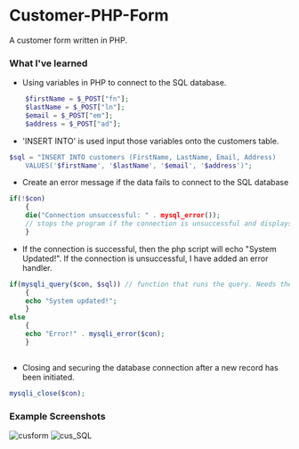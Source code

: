 # Customer-PHP-Form
A customer form written in PHP.

### What I've learned
* Using variables in PHP to connect to the SQL database.
```php
 	$firstName = $_POST["fn"];  
	$lastName = $_POST["ln"];  
	$email = $_POST["em"];
	$address = $_POST["ad"];

```

* 'INSERT INTO' is used input those variables onto the customers table.
```php
$sql = "INSERT INTO customers (FirstName, LastName, Email, Address)
	VALUES('$firstName', '$lastName', '$email', '$address')";
```
* Create an error message if the data fails to connect to the SQL database
```php
if(!$con)
	{
	die("Connection unsuccessful: " . mysql_error());
	// stops the program if the connection is unsuccessful and displays the error message.
	}
```
* If the connection is successful, then the php script will echo "System Updated!". If the connection is unsuccessful, I have added an error handler.
```php
if(mysqli_query($con, $sql)) // function that runs the query. Needs the two arguments.
	{
	echo "System updated!";
	}
else 
	{
	echo "Error!" . mysqli_error($con);
	}
	
```
* Closing and securing the database connection after a new record has been initiated.
```php
mysqli_close($con);

```

### Example Screenshots
![cusform](https://user-images.githubusercontent.com/36749450/96346649-f4870800-106a-11eb-99fa-fe0ff2cda59f.PNG)
![cus_SQL](https://user-images.githubusercontent.com/36749450/96346644-ee912700-106a-11eb-9c5c-f575cd8c70dc.PNG)
